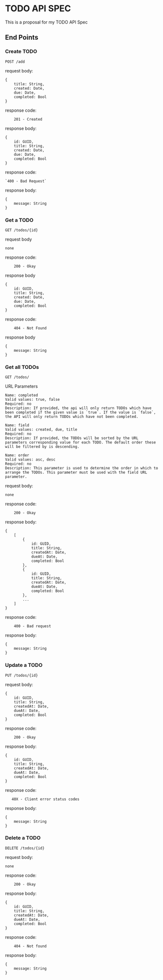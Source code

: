 # TODO API SPEC

This is a proposal for my TODO API Spec

## End Points

### Create TODO
`POST /add`

request body:
```
{
    title: String,
    created: Date,
    due: Date,
    completed: Bool
}
```

response code:

`    201 - Created`

response body:
```
{
    id: GUID,
    title: String,
    created: Date,
    due: Date,
    completed: Bool
}
```

response code:
    
    `400 - Bad Request`

response body:
```
{
    message: String
}
```

### Get a TODO
`GET /todos/{id}`

request body
```
none
```

response code:
    
`    200 - Okay`

response body
```
{
    id: GUID,
    title: String,
    created: Date,
    due: Date,
    completed: Bool
}
```

response code: 
    
`    404 - Not Found`

response body
```
{
    message: String
}
```

### Get all TODOs
`GET /todos/`

URL Parameters
```
Name: completed
Valid values: true, false
Required: no
Description: If provided, the api will only return TODOs which have been completed if the given value is `true`. If the value is `false`, the API will only return TODOs which have not been completed.

Name: field
Valid values: created, due, title
Required: no
Description: If provided, the TODOs will be sorted by the URL parameters corresponding value for each TODO. The default order these will be filtered by is descending.

Name: order
Valid values: asc, desc
Required: no
Description: This parameter is used to determine the order in which to arrange the TODOs. This parameter must be used with the field URL parameter.
```

request body:
```
none
```

response code: 
    
`    200 - Okay`

response body:
```
{
    [
        {
            id: GUID,
            title: String,
            createdAt: Date,
            dueAt: Date,
            completed: Bool
        },
        {
            id: GUID,
            title: String,
            createdAt: Date,
            dueAt: Date,
            completed: Bool
        },
        ...
    ]
}
```

response code:
    
`    400 - Bad request`

response body:
```
{
    message: String
}
```

### Update a TODO
`PUT /todos/{id}`

request body:
```
{
    id: GUID,
    title: String,
    createdAt: Date,
    dueAt: Date,
    completed: Bool
}
```

response code:
    
`    200 - Okay`

response body:
```
{
    id: GUID,
    title: String,
    createdAt: Date,
    dueAt: Date,
    completed: Bool
}
```

response code:
   
`   40X - Client error status codes`

response body:
```
{
    message: String
}
```

### Delete a TODO
`DELETE /todos/{id}`

request body:
```
none
```

response code:
    
`    200 - Okay`

response body:
```
{
    id: GUID,
    title: String,
    createdAt: Date,
    dueAt: Date,
    completed: Bool
}
```

response code:
    
`    404 - Not found`

response body:
```
{
    message: String
}
```